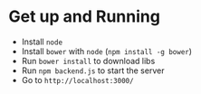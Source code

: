 # Get up and Running

* Install `node`
* Install `bower` with `node` (`npm install -g bower`)
* Run `bower install` to download libs 
* Run `npm backend.js` to start the server
* Go to `http://localhost:3000/`